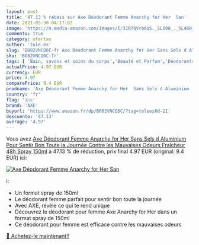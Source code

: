 ```yaml
---
layout: post
title: '47.13 % rabais sur Axe Déodorant Femme Anarchy for Her  San'
date: 2021-05-30 04:17:02
image: 'https://m.media-amazon.com/images/I/31R7QVrb6qS._SL500_._SL400_.jpg'
comments: true
category: ofertas
author: 'tole.es'
slug: 'B082VNCQ6C-fr Axe Déodorant Femme Anarchy for Her Sans Sels d Aluminium...'
sku: 'B082VNCQ6C-fr'
tags: [ 'Bain, savons et soins du corps','Beauté et Parfum','Déodorants et anti-transpirants','axe', ]
actualPrice: 4.97 EUR
currency: EUR
price: 4.97
comparePrice: 9.4 EUR
prodname: 'Axe Déodorant Femme Anarchy for Her  Sans Sels d Aluminium  Pour Sentir Bon Toute la Journée  Contre les Mauvaises Odeurs  Fraîcheur 48h  Spray 150ml'
country: 'fr'
flag: '🇫🇷'
brand: 'AXE'
buyurl: 'https://www.amazon.fr/dp/B082VNCQ6C/?tag=tolees0d-21'
descuento: '47.13'
average: '4.97'
---
```


Vous avez [Axe Déodorant Femme Anarchy for Her  Sans Sels d Aluminium  Pour Sentir Bon Toute la Journée  Contre les Mauvaises Odeurs  Fraîcheur 48h  Spray 150ml](https://www.amazon.fr/dp/B082VNCQ6C/?tag=tolees0d-21)  à  47.13 % de réduction, prix final  4.97 EUR (original: 9.4 EUR) ici:

[![Axe Déodorant Femme Anarchy for Her  San](https://m.media-amazon.com/images/I/31R7QVrb6qS._SL500_._SL400_.jpg)](https://www.amazon.fr/dp/B082VNCQ6C/?tag=tolees0d-21)

ℹ️:

- Un format spray de 150ml
- Le déodorant femme parfait pour sentir bon toute la journée
- Avec AXE, révèle ce qui te rend unique
- Découvrez le déodorant pour femme Axe Anarchy for Her dans un format spray de 150ml
- Ce déodorant pour femme est efficace contre les mauvaises odeurs

[🛒 Achetez-le maintenant!!](https://www.amazon.fr/dp/B082VNCQ6C/?tag=tolees0d-21)
